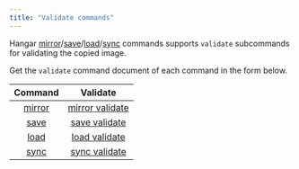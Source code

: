 ```yaml
---
title: "Validate commands"
---
```


Hangar [mirror](/docs/v1.7/mirror/mirror)/[save](/docs/v1.7/save/save)/[load](/docs/v1.7/load/load)/[sync](/docs/v1.7/sync/sync) commands supports `validate` subcommands for validating the copied image.

Get the `validate` command document of each command in the form below.

| Command | Validate |
|:-------:|:--------:|
| [mirror](/docs/v1.7/mirror/mirror) | [mirror validate](/docs/v1.7/mirror/validate) |
| [save](/docs/v1.7/save/save) | [save validate](/docs/v1.7/save/validate) |
| [load](/docs/v1.7/load/load) | [load validate](/docs/v1.7/load/validate) |
| [sync](/docs/v1.7/sync/sync) | [sync validate](/docs/v1.7/sync/validate) |
